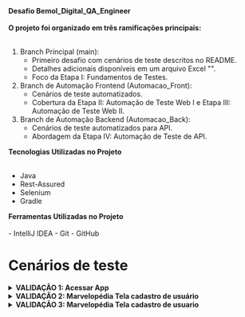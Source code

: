 <summary><strong>Desafio Bemol_Digital_QA_Engineer</strong></summary><br /> 


<summary><strong>O projeto foi organizado em três ramificações principais:</strong></summary><br />

1. Branch Principal (main):
    - Primeiro desafio com cenários de teste descritos no README.
    - Detalhes adicionais disponíveis em um arquivo Excel "".
    - Foco da Etapa I: Fundamentos de Testes.
2. Branch de Automação Frontend (Automacao_Front):
    - Cenários de teste automatizados.
    - Cobertura da Etapa II: Automação de Teste Web I e Etapa III: Automação de Teste Web II.
3. Branch de Automação Backend (Automacao_Back):
    - Cenários de teste automatizados para API.
    - Abordagem da Etapa IV: Automação de Teste de API.

<summary><strong>Tecnologias Utilizadas no Projeto</strong></summary><br />

- Java
- Rest-Assured
- Selenium
- Gradle


<summary><strong>Ferramentas Utilizadas no Projeto</strong></summary><br />
- IntelliJ IDEA
- Git
- GitHub

# Cenários de teste 

<details>
  <summary><strong>VALIDAÇÃO 1: Acessar App</strong></summary><br />
1. CT01-Verificar se o aplicativo instala corretamente no dispositivo Android.	

- ETAPAS PARA EXECUTAR.
    - Baixar o APK, instalá-lo e abrir.	

- RESULTADOS ESPERADOS.
    - O aplicativo é instalado e pode ser aberto sem erros.
    
2. CT02-Verificar se todas as páginas do aplicativo carregam corretamente após o lançamento.	

- ETAPAS PARA EXECUTAR.
    - Abra o aplicativo e navegue por todas as telas disponíveis.	

- RESULTADOS ESPERADOS.
    - Todas as páginas devem carregar sem erros e exibir conteúdo conforme esperado

3. CT03-Verificar se o aplicativo funciona corretamente quando o usuário recebe uma chamada enquanto está usando o aplicativo.

- ETAPAS PARA EXECUTAR.
    - Simular uma chamada durante o uso do aplicativo.	
    
- RESULTADOS ESPERADOS.
    - O aplicativo deve continuar funcionando corretamente, mantendo o estado do usuário
    
4. CT04-Verificar que o aplicativo não consuma memória excessiva ou interfira com outros aplicativos.	

- ETAPAS PARA EXECUTAR.
    - Monitorar o uso de memória do aplicativo durante várias sessões de uso.
    
- RESULTADOS ESPERADOS.
    - O aplicativo deve usar memória de forma eficiente e não afetar negativamente outros aplicativos</details>
    
    
<details>
  <summary><strong>VALIDAÇÃO 2: Marvelopédia Tela cadastro de usuário</strong></summary><br />
1. CT01-Verificar se a aplicação permite o login com credenciais válidas.

- ETAPAS PARA EXECUTAR.
    - Com o aplicativo aberto na tela de login. 
    - Insira um email válido e uma senha correta. Clique no botão de login.
    
- RESULTADOS ESPERADOS.
    - A aplicação deve permitir o login e redirecionar o usuário para a próxima tela.	

2. CT02-Verificar o comportamento da aplicação quando o campo de email é deixado vazio.

- ETAPAS PARA EXECUTAR.
    - Com o aplicativo aberto na tela de login.
    - Insira uma senha no campo de senha.
    - Clique no botão de login sem inserir nenhuma email.
    
- RESULTADOS ESPERADOS.
    -  A aplicação deve impedir o login e exibir uma mensagem de erro indicando que o campo de email não pode estar vazio.
	

3. CT03-Verificar o comportamento da aplicação quando o campo de senha é deixado vazio.


- ETAPAS PARA EXECUTAR.
    - Com o aplicativo aberto na tela de login.
    - Insira um email válido no campo de email.
    - Clique no botão de login sem inserir nenhuma senha.
    
- RESULTADOS ESPERADOS.
    - A aplicação deve impedir o login e exibir uma mensagem de erro indicando que o campo de senha não pode estar vazio.

4. CT04-Verificar o comportamento da aplicação quando são inseridas credenciais inválidas.


- ETAPAS PARA EXECUTAR.
    - Com o aplicativo aberto na tela de login.
    - Insira um email inválido e uma senha incorreta.
    - Clique no botão de login.
    
- RESULTADOS ESPERADOS.
    - A aplicação deve impedir o login e exibir uma mensagem de erro indicando que as credenciais estão incorretas.


5. CT05-Verificar se o botão "Criar uma Conta" direciona corretamente os usuários para a tela de registro.

- ETAPAS PARA EXECUTAR.
    - Com o aplicativo aberto na tela de login.
    - Toque no botão "Criar uma Conta"
    
- RESULTADOS ESPERADOS.
    - O usuário é levado para a tela de registro onde pode se inscrever para uma nova conta.</details>
 
 
<details>
  <summary><strong>VALIDAÇÃO 3: Marvelopédia Tela cadastro de usuario</strong></summary><br />
1. CT01-Verificar se o usuário consegue cadastrar uma nova senha corretamente.

- ETAPAS PARA EXECUTAR.
    - Com o aplicativo aberto na tela de cadastro.
    - Inserir um email válido no campo de email.
    - Digitar uma senha forte e repetir a senha corretamente no campo "Repita Senha".
    - Clicar no botão "Cadastrar".
    
- RESULTADOS ESPERADOS.
    - A senha é cadastrada com sucesso e o usuário é redirecionado para a tela principal ou uma mensagem de confirmação é exibida.

2. CT02-Verificar o comportamento do aplicativo quando o campo de email está vazio.

- ETAPAS PARA EXECUTAR.
    - Com o aplicativo aberto na tela de cadastro.
    - Deixar o campo de email vazio.
    - Digitar uma senha válida e repetir a senha corretamente.
    - Clicar no botão "Cadastrar".
    
- RESULTADOS ESPERADOS.
    - O aplicativo não permite o cadastro e exibe uma mensagem de erro solicitando que o campo de email seja preenchido.

3. CT03-Verificar se o aplicativo impede o cadastro quando as senhas digitadas não coincidem.

- ETAPAS PARA EXECUTAR.
    - Com o aplicativo aberto na tela de cadastro.
    - Inserir um email válido.
    - Digitar uma senha válida no campo de senha.
    - Digitar uma senha diferente no campo "Repita Senha".
    - Clicar no botão "Cadastrar".
    
- RESULTADOS ESPERADOS.
    - O aplicativo exibe uma mensagem de erro informando que as senhas não coincidem.

4. CT04-Verificar o comportamento do aplicativo quando a senha digitada não atende aos requisitos de segurança.

- ETAPAS PARA EXECUTAR.
    - Com o aplicativo aberto na tela de cadastro.
    - Inserir um email válido.
    - Digitar uma senha fraca no campo de senha (por exemplo, "1234").
    - Repetir a senha fraca.
    - Clicar no botão "Cadastrar".
    
- RESULTADOS ESPERADOS.
    - O aplicativo exibe uma mensagem de erro informando que a senha é muito fraca e não atende aos requisitos de segurança.

5. CT05-Verificar se o botão "Voltar" retorna corretamente para a tela anterior.


- ETAPAS PARA EXECUTAR.
    - Com o aplicativo aberto na tela de cadastro.
    - Clicar no botão "Voltar".
    
- RESULTADOS ESPERADOS.
    - O usuário é levado de volta para a tela anterior, geralmente a tela de login ou a tela inicial do aplicativo.</details>


